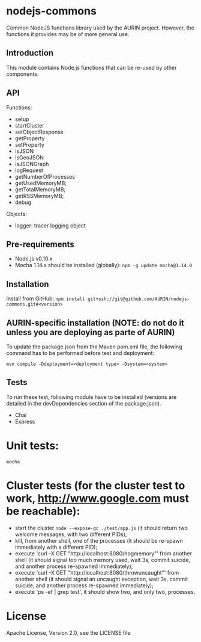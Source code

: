 # nodejs-commons

Common NodeJS functions library used by the AURIN project. However, the functions it provides may be 
of more general use.


## Introduction

This module contains Node.js functions that can be re-used by other components.


API
---

Functions:
* setup
* startCluster
* setObjectResponse
* getProperty
* setProperty
* isJSON
* isGeoJSON
* isJSONGraph
* logRequest
* getNumberOfProcesses
* getUsedMemoryMB;
* getTotalMemoryMB;
* getRSSMemoryMB;
* debug


Objects:
* logger: tracer logging object

## Pre-requirements

* Node.js v0.10.x
* Mocha 1.14.x should be installed (globally):
  `npm -g update mocha@1.14.0`


## Installation

Install from GitHub:
  `npm install git+ssh://git@github.com/AURIN/nodejs-commons.git#<version>`


## AURIN-specific installation (NOTE: do not do it unless you are deploying as parte of AURIN)

To update the package.json from the Maven pom.xml file, the following command has to be performed before test and deployment:

  `mvn compile -Ddeployment=<deployment type> -Dsystem=<system>`
  

## Tests

To run these test, following module have to be installed (versions are detailed in the devDependencies section of the package.json).

* Chai
* Express
  

# Unit tests:

  `mocha`
  
# Cluster tests (for the cluster test to work, http://www.google.com must be reachable):

* start the cluster `node --expose-gc ./test/app.js` (it should return two welcome messages, 
with two different PIDs);
* kill, from another shell, one of the processes (it should be re-spawn immediately with a different PID); 
* execute 'curl -X GET "http://localhost:8080/hogmemory"' from another shell (it should signal too much
memory used, wait 3s, commit suicide, and another process re-spawned immediately);
* execute 'curl -X GET "http://localhost:8080/throwuncaught"' from another shell (it should signal an uncaught 
exception, wait 3s, commit suicide, and another process re-spawned immediately);
* execute 'ps -ef | grep test', it should show two, and only two, processes. 


# License

Apache License, Version 2.0, see the LICENSE file  

  

